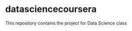 datasciencecoursera
===================

This repository contains the project for Data Science class 
